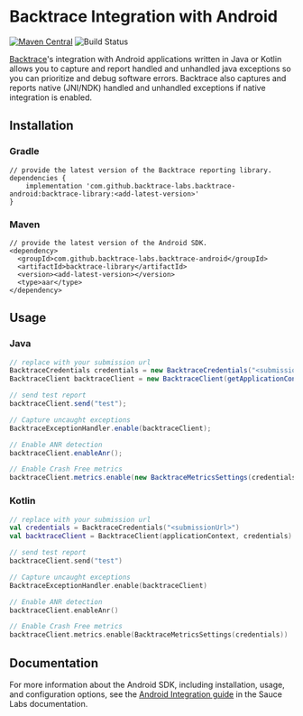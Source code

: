 # Backtrace Integration with Android

[![Maven Central](https://maven-badges.herokuapp.com/maven-central/com.github.backtrace-labs.backtrace-android/backtrace-library/badge.svg)](https://search.maven.org/artifact/com.github.backtrace-labs.backtrace-android/backtrace-library)
![Build Status](https://github.com/backtrace-labs/backtrace-android/actions/workflows/test.yml/badge.svg)


[Backtrace](http://backtrace.io/)'s integration with Android applications written in Java or Kotlin allows you to capture and report handled and unhandled java exceptions so you can prioritize and debug software errors. Backtrace also captures and reports native (JNI/NDK) handled and unhandled exceptions if native integration is enabled.

## Installation
### Gradle
```
// provide the latest version of the Backtrace reporting library.
dependencies {
    implementation 'com.github.backtrace-labs.backtrace-android:backtrace-library:<add-latest-version>'
}
```

### Maven
```
// provide the latest version of the Android SDK.
<dependency>
  <groupId>com.github.backtrace-labs.backtrace-android</groupId>
  <artifactId>backtrace-library</artifactId>
  <version><add-latest-version></version>
  <type>aar</type>
</dependency>
```


## Usage
### Java
```java
// replace with your submission url 
BacktraceCredentials credentials = new BacktraceCredentials("<submissionUrl>");
BacktraceClient backtraceClient = new BacktraceClient(getApplicationContext(), credentials);

// send test report
backtraceClient.send("test");

// Capture uncaught exceptions
BacktraceExceptionHandler.enable(backtraceClient);

// Enable ANR detection
backtraceClient.enableAnr();

// Enable Crash Free metrics
backtraceClient.metrics.enable(new BacktraceMetricsSettings(credentials));
```

### Kotlin
```kotlin
// replace with your submission url
val credentials = BacktraceCredentials("<submissionUrl>")
val backtraceClient = BacktraceClient(applicationContext, credentials)

// send test report
backtraceClient.send("test")

// Capture uncaught exceptions
BacktraceExceptionHandler.enable(backtraceClient)

// Enable ANR detection
backtraceClient.enableAnr()

// Enable Crash Free metrics
backtraceClient.metrics.enable(BacktraceMetricsSettings(credentials))
```

## Documentation

For more information about the Android SDK, including installation, usage, and configuration options, see the [Android Integration guide](https://docs.saucelabs.com/error-reporting/platform-integrations/android/setup/) in the Sauce Labs documentation.
